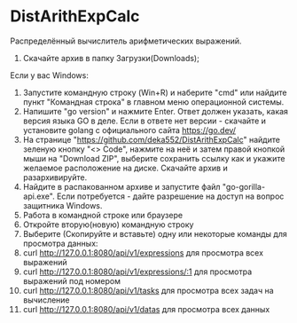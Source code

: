 # DistArithExpCalc
Распределённый вычислитель арифметических выражений.
1. Скачайте архив в папку Загрузки(Downloads);

Если у вас Windows:
1. Запустите командную строку (Win+R) и наберите "cmd" или найдите пункт "Командная строка" в главном меню операционной системы. 
2. Напишите "go version" и нажмите Enter. Ответ должен указать, какая версия языка GO в деле. Если в ответе нет версии - скачайте и установите golang c официального сайта https://go.dev/
3. На странице "https://github.com/deka552/DistArithExpCalc" найдите зеленую кнопку "<> Code", нажмите на неё и затем правой кнопкой мыши на "Download ZIP", выберите сохранить ссылку как и укажите желаемое расположение на диске. Скачайте архив и разархивируйте.
4. Найдите в распакованном архиве и запустите файл "go-gorilla-api.exe". Если потребуется - дайте разрешение на доступ на вопрос защитника Windows.
5. Работа в командной строке или браузере
6. Откройте вторую(новую) командную строку
7. Выберите (Скопируйте и вставьте) одну или некоторые команды для просмотра данных:
8. curl http://127.0.0.1:8080/api/v1/expressions для просмотра всех выражений
9. curl http://127.0.0.1:8080/api/v1/expressions/:1 для просмотра выражений под номером
10. curl http://127.0.0.1:8080/api/v1/tasks для просмотра всех задач на вычисление
10. curl http://127.0.0.1:8080/api/v1/datas для просмотра всех данных

